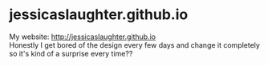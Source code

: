 # jessicaslaughter.github.io
My website: http://jessicaslaughter.github.io
<br />
Honestly I get bored of the design every few days and change it completely so it's kind of a surprise every time??
